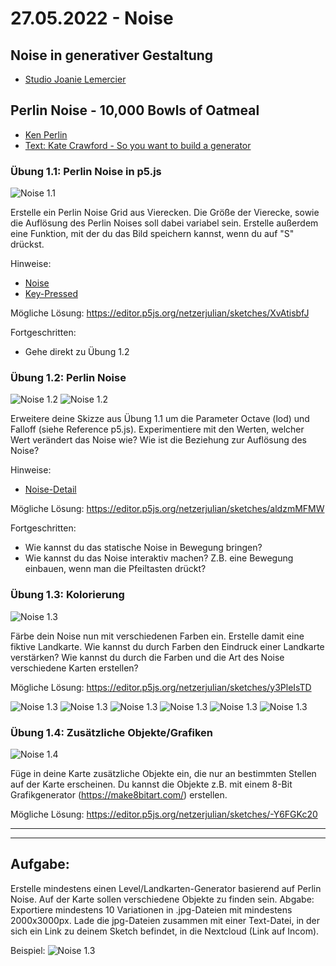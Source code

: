 # 27.05.2022 - Noise

## Noise in generativer Gestaltung 

* [Studio Joanie Lemercier](https://joanielemercier.com/lamontagne/)



## Perlin Noise - 10,000 Bowls of Oatmeal
* [Ken Perlin](https://de.wikipedia.org/wiki/Ken_Perlin)
* [Text: Kate Crawford - So you want to build a generator](https://galaxykate0.tumblr.com/post/139774965871/so-you-want-to-build-a-generator)

### Übung 1.1: Perlin Noise in p5.js
![Noise 1.1](https://github.com/juliannetzer/zweites_studienjahr_sose_2022/blob/main/assets/1_1_PerlinNoise.jpg)

Erstelle ein Perlin Noise Grid aus Vierecken. Die Größe der Vierecke, sowie die Auflösung des Perlin Noises soll dabei variabel sein. Erstelle außerdem eine Funktion, mit der du das Bild speichern kannst, wenn du auf "S" drückst. 

Hinweise: 
* [Noise](https://p5js.org/reference/#/p5/noise)
* [Key-Pressed](https://p5js.org/reference/#/p5/keyPressed)

Mögliche Lösung: https://editor.p5js.org/netzerjulian/sketches/XvAtisbfJ

Fortgeschritten: 
* Gehe direkt zu Übung 1.2

### Übung 1.2: Perlin Noise
![Noise 1.2](https://github.com/juliannetzer/zweites_studienjahr_sose_2022/blob/main/assets/1_2_PerlinNoise_Octaves1.jpg)
![Noise 1.2](https://github.com/juliannetzer/zweites_studienjahr_sose_2022/blob/main/assets/1_2_PerlinNoise_Octaves8.jpg)

Erweitere deine Skizze aus Übung 1.1 um die Parameter Octave (lod) und Falloff (siehe Reference p5.js). Experimentiere mit den Werten, welcher Wert verändert das Noise wie? Wie ist die Beziehung zur Auflösung des Noise? 

Hinweise: 
* [Noise-Detail](https://p5js.org/reference/#/p5/noiseDetail)

Mögliche Lösung: 
https://editor.p5js.org/netzerjulian/sketches/aldzmMFMW

Fortgeschritten: 
* Wie kannst du das statische Noise in Bewegung bringen? 
* Wie kannst du das Noise interaktiv machen? Z.B. eine Bewegung einbauen, wenn man die Pfeiltasten drückt? 

### Übung 1.3: Kolorierung
![Noise 1.3](https://github.com/juliannetzer/zweites_studienjahr_sose_2022/blob/main/assets/1_3_Perlin_Noise.jpg)

Färbe dein Noise nun mit verschiedenen Farben ein. Erstelle damit eine fiktive Landkarte. Wie kannst du durch Farben den Eindruck einer Landkarte verstärken? Wie kannst du durch die Farben und die Art des Noise verschiedene Karten erstellen? 

Mögliche Lösung: 
https://editor.p5js.org/netzerjulian/sketches/y3PleIsTD

![Noise 1.3](https://github.com/juliannetzer/zweites_studienjahr_sose_2022/blob/main/assets/Maps/maps_1.jpg)
![Noise 1.3](https://github.com/juliannetzer/zweites_studienjahr_sose_2022/blob/main/assets/Maps/maps_2.jpg)
![Noise 1.3](https://github.com/juliannetzer/zweites_studienjahr_sose_2022/blob/main/assets/Maps/maps_3.jpg)
![Noise 1.3](https://github.com/juliannetzer/zweites_studienjahr_sose_2022/blob/main/assets/Maps/maps_4.jpg)
![Noise 1.3](https://github.com/juliannetzer/zweites_studienjahr_sose_2022/blob/main/assets/Maps/maps_5.jpg)
![Noise 1.3](https://github.com/juliannetzer/zweites_studienjahr_sose_2022/blob/main/assets/Maps/maps_6.jpg)

### Übung 1.4: Zusätzliche Objekte/Grafiken
![Noise 1.4](https://github.com/juliannetzer/zweites_studienjahr_sose_2022/blob/main/assets/1_4_Objekte.jpg)

Füge in deine Karte zusätzliche Objekte ein, die nur an bestimmten Stellen auf der Karte erscheinen. Du kannst die Objekte z.B. mit einem 8-Bit Grafikgenerator (https://make8bitart.com/) erstellen. 

Mögliche Lösung: 
https://editor.p5js.org/netzerjulian/sketches/-Y6FGKc20

***
***

## Aufgabe: 
Erstelle mindestens einen Level/Landkarten-Generator basierend auf Perlin Noise. Auf der Karte sollen verschiedene Objekte zu finden sein.
Abgabe: Exportiere mindestens 10 Variationen in .jpg-Dateien mit mindestens 2000x3000px. Lade die jpg-Dateien zusammen mit einer Text-Datei, in der sich ein Link zu deinem Sketch befindet, in die Nextcloud (Link auf Incom).

Beispiel:
![Noise 1.3](https://github.com/juliannetzer/zweites_studienjahr_sose_2022/blob/main/assets/BeispielMap.jpg)




